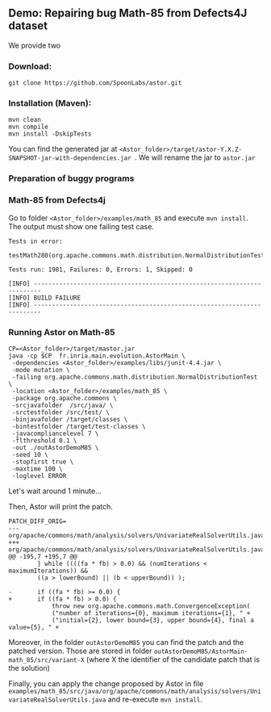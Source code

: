 ## Demo: Repairing bug Math-85 from Defects4J dataset


We provide two 


### Download:

```
git clone https://github.com/SpoonLabs/astor.git

```

### Installation (Maven):

```
mvn clean
mvn compile
mvn install -DskipTests
```

You can find the generated jar at `<Astor_folder>/target/astor-Y.X.Z-SNAPSHOT-jar-with-dependencies.jar `.
We will rename the jar to `astor.jar`



### Preparation of buggy programs

### Math-85 from Defects4j

Go to folder `<Astor_folder>/examples/math_85` and execute `mvn install`.
The output must show one failing test case.

```
Tests in error: 
  testMath280(org.apache.commons.math.distribution.NormalDistributionTest)

Tests run: 1981, Failures: 0, Errors: 1, Skipped: 0

[INFO] ------------------------------------------------------------------------
[INFO] BUILD FAILURE
[INFO] ------------------------------------------------------------------------

```
 

### Running Astor on Math-85



```
CP=<Astor_folder>/target/mastor.jar
java -cp $CP  fr.inria.main.evolution.AstorMain \
 -dependencies <Astor_folder>/examples/libs/junit-4.4.jar \
 -mode mutation \
 -failing org.apache.commons.math.distribution.NormalDistributionTest \
 -location <Astor_folder>/examples/math_85 \
 -package org.apache.commons \
 -srcjavafolder  /src/java/ \
 -srctestfolder /src/test/ \
 -binjavafolder /target/classes \
 -bintestfolder /target/test-classes \
 -javacompliancelevel 7 \
 -flthreshold 0.1 \
 -out ./outAstorDemoM85 \
 -seed 10 \
 -stopfirst true \
 -maxtime 100 \
 -loglevel ERROR
```

Let's wait around 1 minute... 

Then, Astor will print the patch.


```
PATCH_DIFF_ORIG=
--- org/apache/commons/math/analysis/solvers/UnivariateRealSolverUtils.java
+++ org/apache/commons/math/analysis/solvers/UnivariateRealSolverUtils.java
@@ -195,7 +195,7 @@
 		} while ((((fa * fb) > 0.0) && (numIterations < maximumIterations)) && 
 		((a > lowerBound) || (b < upperBound)) );
 
-		if ((fa * fb) >= 0.0) {
+		if ((fa * fb) > 0.0) {
 			throw new org.apache.commons.math.ConvergenceException(
 			("number of iterations={0}, maximum iterations={1}, " + 
 			("initial={2}, lower bound={3}, upper bound={4}, final a value={5}, " + 

```

Moreover, in the folder `outAstorDemoM85` you can find the patch and the patched version. Those are stored in folder `outAstorDemoM85/AstorMain-math_85/src/variant-X` (where X the identifier of the candidate patch that is the solution)


Finally, you can apply the change proposed by Astor in file `examples/math_85/src/java/org/apache/commons/math/analysis/solvers/UnivariateRealSolverUtils.java` and re-execute `mvn install`.

